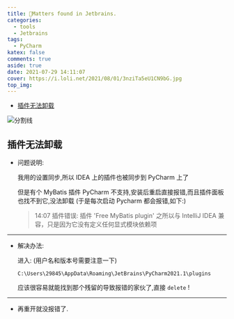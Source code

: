 ```yaml
---
title: 🤔Matters found in Jetbrains.
categories:
  - tools
  - Jetbrains
tags:
  - PyCharm
katex: false
comments: true
aside: true
date: 2021-07-29 14:11:07
cover: https://i.loli.net/2021/08/01/3nziTa5eU1CN9bG.jpg
top_img:
---
```


<!--
 * @?: *********************************************************************
 * @Author: Weidows
 * @LastEditors: Weidows
 * @LastEditTime: 2021-08-01 10:11:48
 * @FilePath: \Blog-private\source\_posts\tools\Jetbrains\matters.md
 * @Description:
 * @!: *********************************************************************
-->

- [插件无法卸载](#插件无法卸载)

![分割线](https://cdn.jsdelivr.net/gh/Weidows/Images/img/divider.png)

## 插件无法卸载

- 问题说明:

  我用的设置同步,所以 IDEA 上的插件也被同步到 PyCharm 上了

  但是有个 MyBatis 插件 PyCharm 不支持,安装后重启直接报错,而且插件面板也找不到它,没法卸载 (于是每次启动 Pycharm 都会报错,如下:)

  > 14:07 插件错误: 插件 'Free MyBatis plugin' 之所以与 IntelliJ IDEA 兼容，只是因为它没有定义任何显式模块依赖项

---

- 解决办法:

  进入: (用户名和版本号需要注意一下)

  ```
  C:\Users\29845\AppData\Roaming\JetBrains\PyCharm2021.1\plugins
  ```

  应该很容易就能找到那个残留的导致报错的家伙了,直接 `delete` !

---

- 再重开就没报错了.
